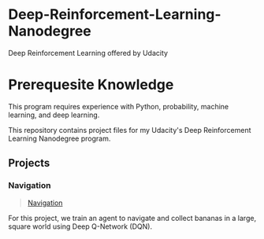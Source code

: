 # Deep-Reinforcement-Learning-Nanodegree
Deep Reinforcement Learning offered by Udacity

# Prerequesite Knowledge
This program requires experience with Python, probability, machine learning, and deep learning.


This repository contains project files for my Udacity's Deep Reinforcement Learning Nanodegree program.

## Projects

### Navigation
>[Navigation](https://github.com/nikhilt1998/Deep-Reinforcement-Learning-Nanodegree/tree/master/Navigation)

For this project, we train an agent to navigate and collect bananas in a large, square world using Deep Q-Network (DQN).
